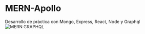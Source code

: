 # MERN-Apollo
Desarrollo de práctica con Mongo, Express, React, Node y Graphql
![MERN GRAPHQL](https://user-images.githubusercontent.com/78183135/217919896-9732818f-77e9-4378-8c12-75b8af1cc4d6.gif)
